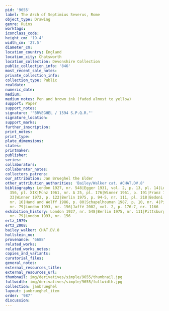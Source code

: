 ```yaml
---
pid: '9655'
label: The Arch of Septimius Severus, Rome
object_type: Drawing
genre: Ruins
worktags:
iconclass_code:
height_cm: '19.4'
width_cm: '27.5'
diameter_cm:
location_country: England
location_city: Chatsworth
location_collection: Devonshire Collection
public_collection_info: '846'
most_recent_sale_notes:
private_collection_info:
collection_type: Public
realdate:
numeric_date:
medium:
medium_notes: Pen and brown ink (faded almost to yellow)
support: Paper
support_notes:
signature: '"BRVEGHEL / 1594 S.P.Q.R."'
signature_location:
support_marks:
further_inscription:
print_notes:
print_type:
plate_dimensions:
states:
printmaker:
publisher:
series:
collaborators:
collaborator_notes:
collectors_patrons:
our_attribution: Jan Brueghel the Elder
other_attribution_authorities: 'Bailey/Walker cat. #CHAT.DV.8'
bibliography: London 1927, nr. 548|Egger 1931, vol. 2, p. 13, pl. 14|Lugt 1949, nr.
  356, pl. XIX|Münz 1961, nr. A 25, pl. 176|Winner 1961, p. 191|Franz 1968-69, p.
  33|Winner 1972, p. 122|Berlin 1975, p. 94-5, nr. 111, pl. 218|Bedoni 1983, p. 31,
  nr. 16|Hand and Wolff 1986, p. 80|Schapelhouman 1987, p. 10, nr. 4|Pittsburgh 1987-88,
  nr. 79|London 1993, nr. 156|Jaffé 2002, vol. 2, p. 176-7, nr. 1166
exhibition_history: London 1927, nr. 548|Berlin 1975, nr. 111|Pittsburgh 1987-88,
  nr. 79|London 1993, nr. 156
ertz_1979:
ertz_2008:
bailey_walker: CHAT.DV.8
hollstein_no:
provenance: '6688'
related_works:
related_works_notes:
copies_and_variants:
curatorial_files:
general_notes:
external_resources_title:
external_resources_url:
thumbnail: img/derivatives/simple/9655/thumbnail.jpg
fullwidth: img/derivatives/simple/9655/fullwidth.jpg
collection: janbrueghel
layout: janbrueghel_item
order: '987'
discussion:
---
```

